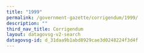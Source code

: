 ```yaml
---
title: "1999"
permalink: /government-gazette/corrigendum/1999/
description: ""
third_nav_title: Corrigendum
layout: datagovsg-v2-search
datagovsg-id: d_31daa9b1abd8929cae3d0248224f3d4f
---
```

